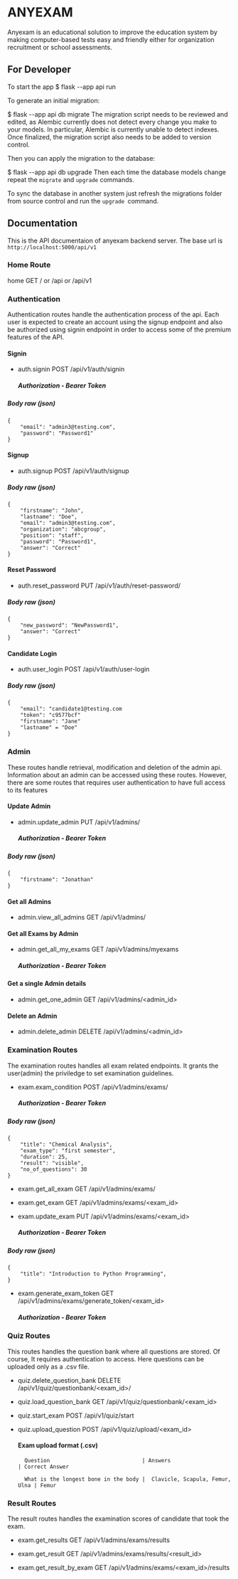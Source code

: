 # ANYEXAM
Anyexam is an educational solution to improve the education system by making computer-based tests easy and friendly either for organization recruitment or school assessments.




## For Developer
To start the app 
$ flask --app api run


To generate an initial migration:

$ flask --app api db migrate
The migration script needs to be reviewed and edited, as Alembic currently does not detect every change you make to your models. In particular, Alembic is currently unable to detect indexes. Once finalized, the migration script also needs to be added to version control.

Then you can apply the migration to the database:

$ flask --app api db upgrade
Then each time the database models change repeat the `migrate` and `upgrade` commands.

To sync the database in another system just refresh the migrations folder from source control and run the `upgrade `command.

## Documentation
This is the API documentaion of anyexam backend server. The base url is `http://localhost:5000/api/v1`

### Home Route
home                    GET      / or /api or /api/v1


### Authentication 
Authentication routes handle the authentication process of the api. Each user is expected to create an account using the signup endpoint and also be authorized using signin endpoint in order to access some of the premium features of the API.

#### Signin
* auth.signin POST     /api/v1/auth/signin
    ##### Authorization - Bearer Token

##### Body raw (json)
    {
        "email": "admin3@testing.com",
        "password": "Password1"
    }

#### Signup
* auth.signup             POST     /api/v1/auth/signup

##### Body raw (json)
    {
        "firstname": "John",
        "lastname": "Doe",
        "email": "admin3@testing.com",
        "organization": "abcgroup",
        "position": "staff",
        "password": "Password1",
        "answer": "Correct"
    }

#### Reset Password
* auth.reset_password     PUT      /api/v1/auth/reset-password/<id>

##### Body raw (json)
    {
        "new_password": "NewPassword1",
        "answer": "Correct"
    }

#### Candidate Login
* auth.user_login         POST     /api/v1/auth/user-login
##### Body raw (json)
    {
        "email": "candidate1@testing.com
        "token": "c9577bcf"
        "firstname": "Jane"
        "lastname" = "Doe"
    }

### Admin
These routes handle retrieval, modification and deletion of the admin api. Information about an admin can be accessed using these routes. However, there are some routes that requires user authentication to have full access to its features

#### Update Admin
* admin.update_admin      PUT      /api/v1/admins/
    ##### Authorization - Bearer Token
##### Body raw (json)
    {
        "firstname": "Jonathan"
    }

#### Get all Admins
* admin.view_all_admins   GET      /api/v1/admins/

#### Get all Exams by Admin
* admin.get_all_my_exams  GET      /api/v1/admins/myexams
    ##### Authorization - Bearer Token

#### Get a single Admin details
* admin.get_one_admin     GET      /api/v1/admins/<admin_id>

#### Delete an Admin
* admin.delete_admin      DELETE   /api/v1/admins/<admin_id>


### Examination Routes
The examination routes handles all exam related endpoints. It grants the user(admin) the priviledge to set examination guidelines.

* exam.exam_condition     POST     /api/v1/admins/exams/
    ##### Authorization - Bearer Token
##### Body raw (json)
    {
        "title": "Chemical Analysis",
        "exam_type": "first semester",
        "duration": 25,
        "result": "visible",
        "no_of_questions": 30
    }
* exam.get_all_exam       GET      /api/v1/admins/exams/

* exam.get_exam           GET      /api/v1/admins/exams/<exam_id>

* exam.update_exam        PUT      /api/v1/admins/exams/<exam_id>
    ##### Authorization - Bearer Token
##### Body raw (json)
    {
        "title": "Introduction to Python Programming",
    }

* exam.generate_exam_token GET    /api/v1/admins/exams/generate_token/<exam_id>
    ##### Authorization - Bearer Token


### Quiz Routes
This routes handles the question bank where all questions are stored. Of course, It requires authentication to access. Here questions can be uploaded only as a .csv file.

* quiz.delete_question_bank  DELETE   /api/v1/quiz/questionbank/<exam_id>/         

* quiz.load_question_bank    GET      /api/v1/quiz/questionbank/<exam_id>          

* quiz.start_exam            POST     /api/v1/quiz/start                           

* quiz.upload_question       POST     /api/v1/quiz/upload/<exam_id>
    #### Exam upload format (.csv)
        Question                             | Answers                         | Correct Answer
    
        What is the longest bone in the body |  Clavicle, Scapula, Femur, Ulna | Femur 


### Result Routes
The result routes handles the examination scores of candidate that took the exam.
* exam.get_results          GET      /api/v1/admins/exams/results 

* exam.get_result           GET      /api/v1/admins/exams/results/<result_id> 

* exam.get_result_by_exam   GET      /api/v1/admins/exams/<exam_id>/results 
